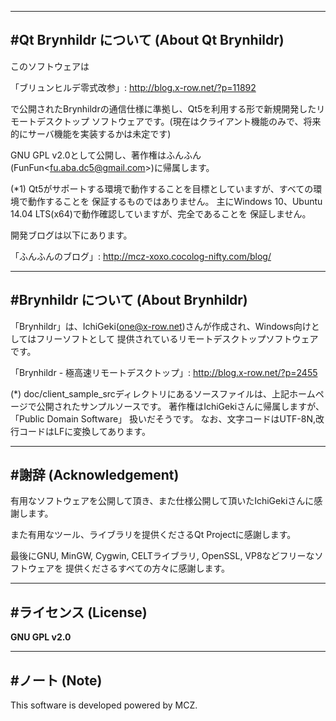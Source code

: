 ﻿-----------------------------------------------------------------------------------------------
#Qt Brynhildr について (About Qt Brynhildr)
-----------------------------------------------------------------------------------------------
このソフトウェアは

「ブリュンヒルデ零式改参」: http://blog.x-row.net/?p=11892

で公開されたBrynhildrの通信仕様に準拠し、Qt5を利用する形で新規開発したリモートデスクトップ
ソフトウェアです。(現在はクライアント機能のみで、将来的にサーバ機能を実装するかは未定です)

GNU GPL v2.0として公開し、著作権はふんふん(FunFun\<fu.aba.dc5@gmail.com\>)に帰属します。

(*1) Qt5がサポートする環境で動作することを目標としていますが、すべての環境で動作することを
     保証するものではありません。
     主にWindows 10、Ubuntu 14.04 LTS(x64)で動作確認していますが、完全であることを
     保証しません。

開発ブログは以下にあります。

「ふんふんのブログ」: http://mcz-xoxo.cocolog-nifty.com/blog/

-----------------------------------------------------------------------------------------------
#Brynhildr について (About Brynhildr)
-----------------------------------------------------------------------------------------------

「Brynhildr」は、IchiGeki(one@x-row.net)さんが作成され、Windows向けとしてはフリーソフトとして
提供されているリモートデスクトップソフトウェアです。

「Brynhildr - 極高速リモートデスクトップ」: http://blog.x-row.net/?p=2455

(*) doc/client_sample_srcディレクトリにあるソースファイルは、上記ホームページで公開されたサンプルソースです。
著作権はIchiGekiさんに帰属しますが、「Public Domain Software」 扱いだそうです。
なお、文字コードはUTF-8N,改行コードはLFに変換してあります。

-----------------------------------------------------------------------------------------------
#謝辞 (Acknowledgement)
-----------------------------------------------------------------------------------------------
有用なソフトウェアを公開して頂き、また仕様公開して頂いたIchiGekiさんに感謝します。

また有用なツール、ライブラリを提供くださるQt Projectに感謝します。

最後にGNU, MinGW, Cygwin, CELTライブラリ, OpenSSL, VP8などフリーなソフトウェアを
提供くださるすべての方々に感謝します。

-----------------------------------------------------------------------------------------------
#ライセンス (License)
-----------------------------------------------------------------------------------------------

**GNU GPL v2.0**

-----------------------------------------------------------------------------------------------
#ノート (Note)
-----------------------------------------------------------------------------------------------
This software is developed powered by MCZ.
